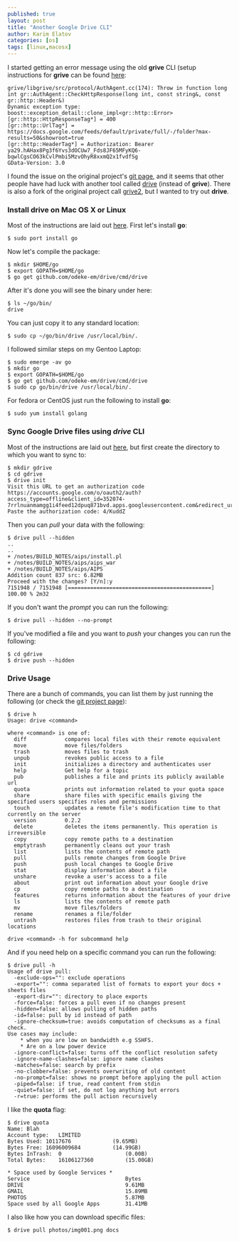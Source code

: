 ```yaml
---
published: true
layout: post
title: "Another Google Drive CLI"
author: Karim Elatov
categories: [os]
tags: [linux,macosx]
---
```

I started getting an error message using the old **grive** CLI (setup instructions for **grive** can be found [here](/2013/02/sharing-a-file-encrypted-by-encfs-with-android-and-linux-systems-with-google-drive/):

	grive/libgrive/src/protocol/AuthAgent.cc(174): Throw in function long int gr::AuthAgent::CheckHttpResponse(long int, const string&, const gr::http::Header&)
	Dynamic exception type: boost::exception_detail::clone_impl<gr::http::Error>
	[gr::http::HttpResponseTag*] = 400
	[gr::http::UrlTag*] = https://docs.google.com/feeds/default/private/full/-/folder?max-results=50&showroot=true
	[gr::http::HeaderTag*] = Authorization: Bearer ya29.hAHax8Pg3f6Yvs3dOCUw7_Fds8JF65MFyKQ6-bqwlCgsCO63kCvlPmbi5MzvOhyR8xxmQ2x1fvdfSg
	GData-Version: 3.0

I found the issue on the original project's [git page](https://github.com/Grive/grive/issues/311), and it seems that other people have had luck with another tool called [drive](https://github.com/odeke-em/drive) (instead of **grive**). There is also a fork of the original project call [grive2](https://github.com/vitalif/Grive2), but I wanted to try out **drive**.

### Install drive on Mac OS X or Linux

Most of the instructions are laid out [here](https://github.com/odeke-em/drive/blob/master/platform_packages.md). First let's install **go**:

	$ sudo port install go

Now let's compile the package:

	$ mkdir $HOME/go
	$ export GOPATH=$HOME/go
	$ go get github.com/odeke-em/drive/cmd/drive

After it's done you will see the binary under here:

	$ ls ~/go/bin/
	drive

You can just copy it to any standard location:

	$ sudo cp ~/go/bin/drive /usr/local/bin/.

I followed similar steps on my Gentoo Laptop:

	$ sudo emerge -av go
	$ mkdir go
	$ export GOPATH=$HOME/go
	$ go get github.com/odeke-em/drive/cmd/drive
	$ sudo cp go/bin/drive /usr/local/bin/.

For fedora or CentOS just run the following to install **go**:

	$ sudo yum install golang

### Sync Google Drive files using *drive* CLI

Most of the instructions are laid out [here](https://github.com/odeke-em/drive/blob/master/platform_packages.md), but first create the directory to which you want to sync to:

	$ mkdir gdrive
	$ cd gdrive
	$ drive init
	Visit this URL to get an authorization code
	https://accounts.google.com/o/oauth2/auth?access_type=offline&client_id=352074-7rrlnuanmamgg1i4feed12dpuq871bvd.apps.googleusercontent.com&redirect_uri=urn%3Aietf%3Awg%3Aoauth%3A2.0%3Aoob&response_type=code&scope=https%3A%2F%2Fwww.googleapis.com%2Fauth%2Fdrive
	Paste the authorization code: 4/KuddZ

Then you can *pull* your data with the following:

	$ drive pull --hidden
	..
	..
	+ /notes/BUILD_NOTES/aips/install.pl
	+ /notes/BUILD_NOTES/aips/aips_war
	+ /notes/BUILD_NOTES/aips/AIPS
	Addition count 837 src: 6.82MB
	Proceed with the changes? [Y/n]:y
	7151948 / 7151948 [=============================================] 100.00 % 2m32

If you don't want the *prompt* you can run the following:

	$ drive pull --hidden --no-prompt

If you've modified a file and you want to *push* your changes you can run the following:

	$ cd gdrive
	$ drive push --hidden

### Drive Usage

There are a bunch of commands, you can list them by just running the following (or check the [git project page](https://github.com/odeke-em/drive)):

	$ drive h
	Usage: drive <command>
	
	where <command> is one of:
	  diff            compares local files with their remote equivalent
	  move            move files/folders
	  trash           moves files to trash
	  unpub           revokes public access to a file
	  init            initializes a directory and authenticates user
	  help            Get help for a topic
	  pub             publishes a file and prints its publicly available url
	  quota           prints out information related to your quota space
	  share           share files with specific emails giving the specified users specifies roles and permissions
	  touch           updates a remote file's modification time to that currently on the server
	  version         0.2.2
	  delete          deletes the items permanently. This operation is irreversible
	  copy            copy remote paths to a destination
	  emptytrash      permanently cleans out your trash
	  list            lists the contents of remote path
	  pull            pulls remote changes from Google Drive
	  push            push local changes to Google Drive
	  stat            display information about a file
	  unshare         revoke a user's access to a file
	  about           print out information about your Google drive
	  cp              copy remote paths to a destination
	  features        returns information about the features of your drive
	  ls              lists the contents of remote path
	  mv              move files/folders
	  rename          renames a file/folder
	  untrash         restores files from trash to their original locations
	
	drive <command> -h for subcommand help

And if you need help on a specific command you can run the following:

	$ drive pull -h
	Usage of drive pull:
	  -exclude-ops="": exclude operations
	  -export="": comma separated list of formats to export your docs + sheets files
	  -export-dir="": directory to place exports
	  -force=false: forces a pull even if no changes present
	  -hidden=false: allows pulling of hidden paths
	  -id=false: pull by id instead of path
	  -ignore-checksum=true: avoids computation of checksums as a final check.
	Use cases may include:
		* when you are low on bandwidth e.g SSHFS.
		* Are on a low power device
	  -ignore-conflict=false: turns off the conflict resolution safety
	  -ignore-name-clashes=false: ignore name clashes
	  -matches=false: search by prefix
	  -no-clobber=false: prevents overwriting of old content
	  -no-prompt=false: shows no prompt before applying the pull action
	  -piped=false: if true, read content from stdin
	  -quiet=false: if set, do not log anything but errors
	  -r=true: performs the pull action recursively
	  
I like the **quota** flag:

	$ drive quota
	Name: Blah
	Account type:	LIMITED
	Bytes Used:	10117676             (9.65MB)
	Bytes Free:	16096009684          (14.99GB)
	Bytes InTrash:	0                    (0.00B)
	Total Bytes:	16106127360          (15.00GB)
	
	* Space used by Google Services *
	Service                              Bytes
	DRIVE                                9.61MB
	GMAIL                                15.89MB
	PHOTOS                               5.87MB
	Space used by all Google Apps        31.41MB

I also like how you can download specific files:

	$ drive pull photos/img001.png docs

